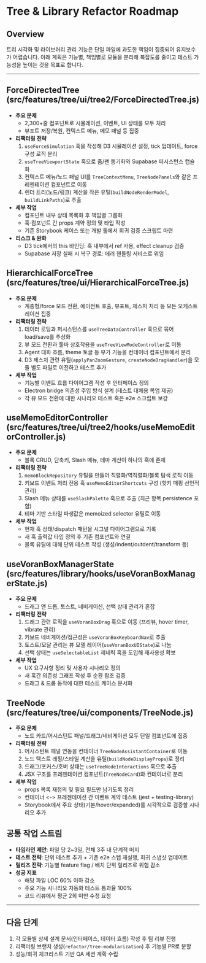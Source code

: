 # Tree & Library Refactor Roadmap

## Overview
트리 시각화 및 라이브러리 관리 기능은 단일 파일에 과도한 책임이 집중되어 유지보수가 어렵습니다. 아래 계획은 기능별, 책임별로 모듈을 분리해 복잡도를 줄이고 테스트 가능성을 높이는 것을 목표로 합니다.

---

## ForceDirectedTree (src/features/tree/ui/tree2/ForceDirectedTree.js)
- **주요 문제**
  - 2,300+줄 컴포넌트로 시뮬레이션, 이벤트, UI 상태를 모두 처리
  - 뷰포트 저장/복원, 컨텍스트 메뉴, 메모 패널 등 집중
- **리팩터링 전략**
  1. `useForceSimulation` 훅을 작성해 D3 시뮬레이션 설정, tick 업데이트, force 구성 로직 분리
  2. `useTreeViewportState` 훅으로 줌/팬 동기화와 Supabase 퍼시스턴스 캡슐화
  3. 컨텍스트 메뉴/노드 패널 UI를 `TreeContextMenu`, `TreeNodePanels`와 같은 프레젠테이션 컴포넌트로 이동
  4. 렌더 트리(노드/링크) 계산을 작은 유틸(`buildNodeRenderModel`, `buildLinkPaths`)로 추출
- **세부 작업**
  - 컴포넌트 내부 상태 목록화 후 책임별 그룹화
  - 훅·컴포넌트 간 props 계약 정의 및 타입 작성
  - 기존 Storybook 케이스 또는 개발 툴에서 회귀 검증 스크립트 마련
- **리스크 & 완화**
  - D3 tick에서의 this 바인딩: 훅 내부에서 ref 사용, effect cleanup 검증
  - Supabase 저장 실패 시 복구 경로: 에러 핸들링 서비스로 위임

## HierarchicalForceTree (src/features/tree/ui/HierarchicalForceTree.js)
- **주요 문제**
  - 계층형/force 모드 전환, 에이전트 호출, 뷰포트, 제스처 처리 등 모든 오케스트레이션 집중
- **리팩터링 전략**
  1. 데이터 로딩과 퍼시스턴스를 `useTreeDataController` 훅으로 묶어 load/save를 추상화
  2. 뷰 모드 전환과 툴바 상호작용을 `useTreeViewModeController`로 이동
  3. Agent 대화 흐름, theme 토글 등 부가 기능을 컨테이너 컴포넌트에서 분리
  4. D3 제스처 관련 유틸(`applyPanZoomGesture`, `createNodeDragHandler`)을 모듈 별도 파일로 이전하고 테스트 추가
- **세부 작업**
  - 기능별 이벤트 흐름 다이어그램 작성 후 인터페이스 정의
  - Electron bridge 의존성 주입 방식 설계 (테스트 대체용 목업 제공)
  - 각 뷰 모드 전환에 대한 시나리오 테스트 혹은 e2e 스크립트 보강

## useMemoEditorController (src/features/tree/ui/tree2/hooks/useMemoEditorController.js)
- **주요 문제**
  - 블록 CRUD, 단축키, Slash 메뉴, 테마 계산이 하나의 훅에 존재
- **리팩터링 전략**
  1. `memoBlockRepository` 유틸을 만들어 직렬화/역직렬화/블록 탐색 로직 이동
  2. 키보드 이벤트 처리 전용 훅 `useMemoEditorShortcuts` 구성 (핫키 매핑 선언적 관리)
  3. Slash 메뉴 상태를 `useSlashPalette` 훅으로 추출 (최근 항목 persistence 포함)
  4. 테마 기반 스타일 파생값은 memoized selector 유틸로 이동
- **세부 작업**
  - 현재 훅 상태/dispatch 패턴을 시그널 다이어그램으로 기록
  - 새 훅 출력값 타입 정의 후 기존 컴포넌트와 연결
  - 블록 유틸에 대해 단위 테스트 작성 (생성/indent/outdent/transform 등)

## useVoranBoxManagerState (src/features/library/hooks/useVoranBoxManagerState.js)
- **주요 문제**
  - 드래그 앤 드롭, 토스트, 네비게이션, 선택 상태 관리가 혼잡
- **리팩터링 전략**
  1. 드래그 관련 로직을 `useVoranBoxDrag` 훅으로 이동 (프리뷰, hover timer, vibrate 관리)
  2. 키보드 네비게이션/접근성은 `useVoranBoxKeyboardNav`로 추출
  3. 토스트/모달 관리는 뷰 모델 레이어(`useVoranBoxUIState`)로 나눔
  4. 선택 상태는 `useSelectableList` 제네릭 훅을 도입해 재사용성 확보
- **세부 작업**
  - UX 요구사항 정리 및 사용자 시나리오 정의
  - 새 훅간 의존성 그래프 작성 후 순환 참조 검증
  - 드래그 & 드롭 동작에 대한 테스트 케이스 문서화

## TreeNode (src/features/tree/ui/components/TreeNode.js)
- **주요 문제**
  - 노드 카드/어시스턴트 패널/드래그/네비게이션 모두 단일 컴포넌트에 집중
- **리팩터링 전략**
  1. 어시스턴트 패널 연동을 컨테이너 `TreeNodeAssistantContainer`로 이동
  2. 노드 텍스트 래핑/스타일 계산을 유틸(`buildNodeDisplayProps`)로 정리
  3. 드래그/포커스/호버 상태는 `useTreeNodeInteractions` 훅으로 추출
  4. JSX 구조를 프레젠테이션 컴포넌트(`TreeNodeCard`)와 컨테이너로 분리
- **세부 작업**
  - props 목록 재정의 및 필요 필드만 남기도록 정리
  - 컨테이너 <-> 프레젠테이션 간 이벤트 계약 테스트 (jest + testing-library)
  - Storybook에서 주요 상태(기본/hover/expanded)를 시각적으로 검증할 시나리오 추가

## 공통 작업 스트림
- **타임라인 제안**: 파일 당 2~3일, 전체 3주 내 단계적 머지
- **테스트 전략**: 단위 테스트 추가 + 기존 e2e 스텝 재실행, 회귀 스냅샷 업데이트
- **릴리즈 전략**: 기능별 feature flag / 배치 단위 릴리즈로 위험 감소
- **성공 지표**
  - 해당 파일 LOC 60% 이하 감소
  - 주요 기능 시나리오 자동화 테스트 통과율 100%
  - 코드 리뷰에서 평균 2회 미만 수정 요청

---

## 다음 단계
1. 각 모듈별 상세 설계 문서(인터페이스, 데이터 흐름) 작성 후 팀 리뷰 진행
2. 리팩터링 브랜치 생성(`refactor/tree-modularization`) 후 기능별 PR로 분할
3. 성능/회귀 체크리스트 기반 QA 세션 계획 수립
